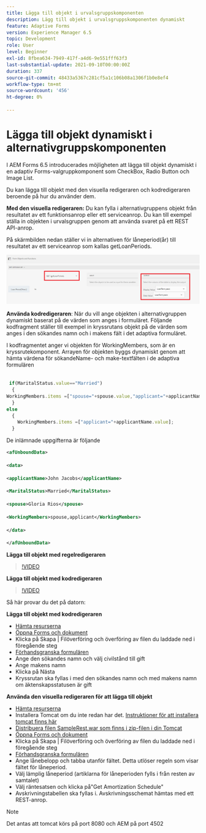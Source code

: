 ```yaml
---
title: Lägga till objekt i urvalsgruppskomponenten
description: Lägg till objekt i urvalsgruppskomponenten dynamiskt
feature: Adaptive Forms
version: Experience Manager 6.5
topic: Development
role: User
level: Beginner
exl-id: 8fbea634-7949-417f-a4d6-9e551fff63f3
last-substantial-update: 2021-09-10T00:00:00Z
duration: 337
source-git-commit: 48433a5367c281cf5a1c106b08a1306f1b0e8ef4
workflow-type: tm+mt
source-wordcount: '456'
ht-degree: 0%

---
```


# Lägga till objekt dynamiskt i alternativgruppskomponenten

I AEM Forms 6.5 introducerades möjligheten att lägga till objekt dynamiskt i en adaptiv Forms-valgruppkomponent som CheckBox, Radio Button och Image List.


Du kan lägga till objekt med den visuella redigeraren och kodredigeraren beroende på hur du använder dem.

**Med den visuella redigeraren:** Du kan fylla i alternativgruppens objekt från resultatet av ett funktionsanrop eller ett serviceanrop. Du kan till exempel ställa in objekten i urvalsgruppen genom att använda svaret på ett REST API-anrop.

På skärmbilden nedan ställer vi in alternativen för låneperiod(år) till resultatet av ett serviceanrop som kallas getLoanPeriods.

![Regelredigeraren](assets/ruleeditor.png)

**Använda kodredigeraren**: När du vill ange objekten i alternativgruppen dynamiskt baserat på de värden som anges i formuläret. Följande kodfragment ställer till exempel in kryssrutans objekt på de värden som anges i den sökandes namn och i makens fält i det adaptiva formuläret.

I kodfragmentet anger vi objekten för WorkingMembers, som är en kryssrutekomponent. Arrayen för objekten byggs dynamiskt genom att hämta värdena för sökandeName- och make-textfälten i de adaptiva formulären

```javascript
 
 if(MaritalStatus.value=="Married")
  {
WorkingMembers.items =["spouse="+spouse.value,"applicant="+applicantName.value];
  }
else
  {
    WorkingMembers.items =["applicant="+applicantName.value];
  }
```

De inlämnade uppgifterna är följande

```xml
<afUnboundData>

<data>

<applicantName>John Jacobs</applicantName>

<MaritalStatus>Married</MaritalStatus>

<spouse>Gloria Rios</spouse>

<WorkingMembers>spouse,applicant</WorkingMembers>

</data>

</afUnboundData>
```

**Lägga till objekt med regelredigeraren**

>[!VIDEO](https://video.tv.adobe.com/v/26847?quality=12&learn=on)

**Lägga till objekt med kodredigeraren**

>[!VIDEO](https://video.tv.adobe.com/v/26848?quality=12&learn=on)

Så här provar du det på datorn:

**Lägga till objekt med kodredigeraren**

* [Hämta resurserna](assets/usingthecodeeditor.zip)
* [Öppna Forms och dokument](http://localhost:4502/aem/forms.html/content/dam/formsanddocuments)
* Klicka på Skapa | Filöverföring och överföring av filen du laddade ned i föregående steg
* [Förhandsgranska formulären](http://localhost:4502/content/dam/formsanddocuments/simpleform/jcr:content?wcmmode=disabled)
* Ange den sökandes namn och välj civilstånd till gift
* Ange makens namn
* Klicka på Nästa
* Kryssrutan ska fyllas i med den sökandes namn och med makens namn om äktenskapsstatusen är gift

**Använda den visuella redigeraren för att lägga till objekt**

* [Hämta resurserna](assets/usingthevisualeditor.zip)
* Installera Tomcat om du inte redan har det. [Instruktioner för att installera tomcat finns här](https://experienceleague.adobe.com/docs/experience-manager-learn/forms/ic-print-channel-tutorial/introduction.html)
* [Distribuera filen SampleRest.war som finns i zip-filen i din Tomcat](assets/sample-rest.zip)
* [Öppna Forms och dokument](http://localhost:4502/aem/forms.html/content/dam/formsanddocuments)
* Klicka på Skapa | Filöverföring och överföring av filen du laddade ned i föregående steg
* [Förhandsgranska formulären](http://localhost:4502/content/dam/formsanddocuments/amortizationschedule/jcr:content?wcmmode=disabled)
* Ange lånebelopp och tabba utanför fältet. Detta utlöser regeln som visar fältet för låneperiod.
* Välj lämplig låneperiod (artiklarna för låneperioden fylls i från resten av samtalet)
* Välj räntesatsen och klicka på&quot;Get Amortization Schedule&quot;
* Avskrivningstabellen ska fyllas i. Avskrivningsschemat hämtas med ett REST-anrop.

>[!NOTE]
> Det antas att tomcat körs på port 8080 och AEM på port 4502
